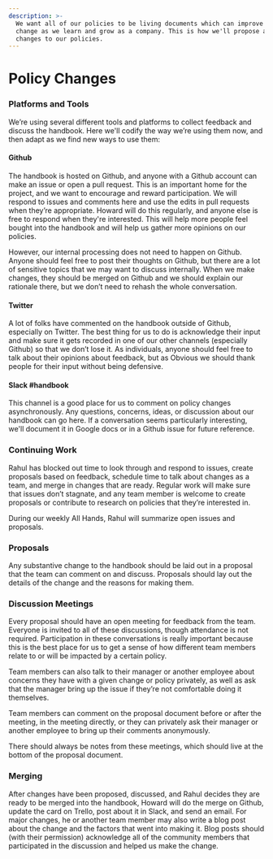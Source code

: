 ```yaml
---
description: >-
  We want all of our policies to be living documents which can improve and
  change as we learn and grow as a company. This is how we'll propose and make
  changes to our policies.
---
```


# Policy Changes

### Platforms and Tools

We’re using several different tools and platforms to collect feedback and discuss the handbook. Here we'll codify the way we’re using them now, and then adapt as we find new ways to use them:

#### Github

The handbook is hosted on Github, and anyone with a Github account can make an issue or open a pull request. This is an important home for the project, and we want to encourage and reward participation. We will respond to issues and comments here and use the edits in pull requests when they’re appropriate. Howard will do this regularly, and anyone else is free to respond when they're interested. This will help more people feel bought into the handbook and will help us gather more opinions on our policies.

However, our internal processing does not need to happen on Github. Anyone should feel free to post their thoughts on Github, but there are a lot of sensitive topics that we may want to discuss internally. When we make changes, they should be merged on Github and we should explain our rationale there, but we don’t need to rehash the whole conversation.

#### Twitter

A lot of folks have commented on the handbook outside of Github, especially on Twitter. The best thing for us to do is acknowledge their input and make sure it gets recorded in one of our other channels \(especially Github\) so that we don’t lose it. As individuals, anyone should feel free to talk about their opinions about feedback, but as Obvious we should thank people for their input without being defensive.

#### Slack \#handbook

This channel is a good place for us to comment on policy changes asynchronously. Any questions, concerns, ideas, or discussion about our handbook can go here. If a conversation seems particularly interesting, we'll document it in Google docs or in a Github issue for future reference.

### Continuing Work

Rahul has blocked out time to look through and respond to issues, create proposals based on feedback, schedule time to talk about changes as a team, and merge in changes that are ready. Regular work will make sure that issues don’t stagnate, and any team member is welcome to create proposals or contribute to research on policies that they’re interested in.

During our weekly All Hands, Rahul will summarize open issues and proposals.

### Proposals

Any substantive change to the handbook should be laid out in a proposal that the team can comment on and discuss. Proposals should lay out the details of the change and the reasons for making them.

### Discussion Meetings

Every proposal should have an open meeting for feedback from the team. Everyone is invited to all of these discussions, though attendance is not required. Participation in these conversations is really important because this is the best place for us to get a sense of how different team members relate to or will be impacted by a certain policy.

Team members can also talk to their manager or another employee about concerns they have with a given change or policy privately, as well as ask that the manager bring up the issue if they’re not comfortable doing it themselves.

Team members can comment on the proposal document before or after the meeting, in the meeting directly, or they can privately ask their manager or another employee to bring up their comments anonymously.

There should always be notes from these meetings, which should live at the bottom of the proposal document.

### Merging

After changes have been proposed, discussed, and Rahul decides they are ready to be merged into the handbook, Howard will do the merge on Github, update the card on Trello, post about it in Slack, and send an email. For major changes, he or another team member may also write a blog post about the change and the factors that went into making it. Blog posts should \(with their permission\) acknowledge all of the community members that participated in the discussion and helped us make the change.

